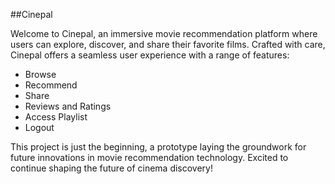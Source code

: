 

##Cinepal

Welcome to Cinepal, an immersive movie recommendation platform where users can explore, discover, and share their favorite films. Crafted with care, Cinepal offers a seamless user experience with a range of features:

- Browse
- Recommend
- Share
- Reviews and Ratings
- Access Playlist
- Logout

This project is just the beginning, a prototype laying the groundwork for future innovations in movie recommendation technology. Excited to continue shaping the future of cinema discovery!

